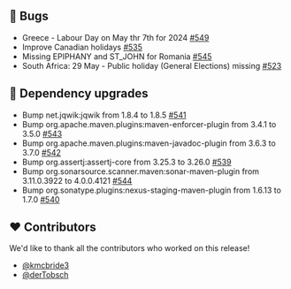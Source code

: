## 🐞 Bugs

- Greece - Labour Day on May thr 7th for 2024 [#549](https://github.com/focus-shift/jollyday/issues/549)
- Improve Canadian holidays [#535](https://github.com/focus-shift/jollyday/issues/535)
- Missing EPIPHANY and ST_JOHN for Romania [#545](https://github.com/focus-shift/jollyday/issues/545)
- South Africa: 29 May - Public holiday (General Elections) missing  [#523](https://github.com/focus-shift/jollyday/issues/523)

## 🔨 Dependency upgrades

- Bump net.jqwik:jqwik from 1.8.4 to 1.8.5 [#541](https://github.com/focus-shift/jollyday/pull/541)
- Bump org.apache.maven.plugins:maven-enforcer-plugin from 3.4.1 to 3.5.0 [#543](https://github.com/focus-shift/jollyday/pull/543)
- Bump org.apache.maven.plugins:maven-javadoc-plugin from 3.6.3 to 3.7.0 [#542](https://github.com/focus-shift/jollyday/pull/542)
- Bump org.assertj:assertj-core from 3.25.3 to 3.26.0 [#539](https://github.com/focus-shift/jollyday/pull/539)
- Bump org.sonarsource.scanner.maven:sonar-maven-plugin from 3.11.0.3922 to 4.0.0.4121 [#544](https://github.com/focus-shift/jollyday/pull/544)
- Bump org.sonatype.plugins:nexus-staging-maven-plugin from 1.6.13 to 1.7.0 [#540](https://github.com/focus-shift/jollyday/pull/540)

## ❤️ Contributors

We'd like to thank all the contributors who worked on this release!

- [@kmcbride3](https://github.com/kmcbride3)
- [@derTobsch](https://github.com/derTobsch)
